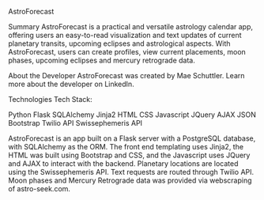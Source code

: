 AstroForecast

Summary
AstroForecast is a practical and versatile astrology calendar app, offering users an easy-to-read visualization and text updates of current planetary transits, upcoming eclipses and astrological aspects. With AstroForecast, users can create profiles, view current placements, moon phases, upcoming eclipses and mercury retrograde data.

About the Developer
AstroForecast was created by Mae Schuttler. Learn more about the developer on LinkedIn.

Technologies
Tech Stack:

Python
Flask
SQLAlchemy
Jinja2
HTML
CSS
Javascript
JQuery
AJAX
JSON
Bootstrap
Twilio API
Swissephemeris API

AstroForecast is an app built on a Flask server with a PostgreSQL database, with SQLAlchemy as the ORM. The front end templating uses Jinja2, the HTML was built using Bootstrap and CSS, and the Javascript uses JQuery and AJAX to interact with the backend. Planetary locations are located using the Swissephemeris API. Text requests are routed through Twilio API. Moon phases and Mercury Retrograde data was provided via webscraping of astro-seek.com.


